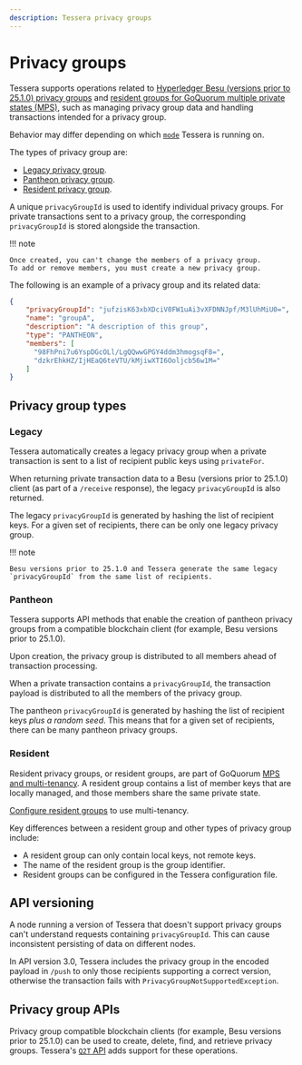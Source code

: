 ```yaml
---
description: Tessera privacy groups
---
```


# Privacy groups

Tessera supports operations related to [Hyperledger Besu (versions prior to 25.1.0) privacy groups](https://besu.hyperledger.org/en/stable/Concepts/Privacy/Privacy-Groups/)
and [resident groups for GoQuorum multiple private states (MPS)](https://consensys.net/docs/goquorum/en/latest/concepts/multi-tenancy/#tessera-resident-groups),
such as managing privacy group data and handling transactions intended for a privacy group.

Behavior may differ depending on which [`mode`](../HowTo/Configure/Orion-Mode.md) Tessera is running on.

The types of privacy group are:

- [Legacy privacy group](#legacy).
- [Pantheon privacy group](#pantheon).
- [Resident privacy group](#resident).

A unique `privacyGroupId` is used to identify individual privacy groups.
For private transactions sent to a privacy group, the corresponding `privacyGroupId` is stored alongside the transaction.

!!! note

    Once created, you can't change the members of a privacy group.
    To add or remove members, you must create a new privacy group.

The following is an example of a privacy group and its related data:

```json
{
    "privacyGroupId": "jufzisK63xbXDciV0FW1uAi3vXFDNNJpf/M3lUhMiU0=",
    "name": "groupA",
    "description": "A description of this group",
    "type": "PANTHEON",
    "members": [
      "98FhPni7u6YspDGcOLl/LgQQwwGPGY4ddm3hmogsqF8=",
      "dzkrEhkHZ/IjHEaQ6teVTU/kMjiwXTI6Ooljcb56w1M="
    ]
}
```

## Privacy group types

### Legacy

Tessera automatically creates a legacy privacy group when a private transaction is sent to a list of recipient public
keys using `privateFor`.

When returning private transaction data to a Besu (versions prior to 25.1.0) client (as part of a `/receive` response), the legacy `privacyGroupId`
is also returned.

The legacy `privacyGroupId` is generated by hashing the list of recipient keys.
For a given set of recipients, there can be only one legacy privacy group.

!!! note

    Besu versions prior to 25.1.0 and Tessera generate the same legacy `privacyGroupId` from the same list of recipients.

### Pantheon

Tessera supports API methods that enable the creation of pantheon privacy groups from a compatible blockchain client
(for example, Besu versions prior to 25.1.0).

Upon creation, the privacy group is distributed to all members ahead of transaction processing.

When a private transaction contains a `privacyGroupId`, the transaction payload is distributed to all the members of the
privacy group.

The pantheon `privacyGroupId` is generated by hashing the list of recipient keys *plus a random seed*.
This means that for a given set of recipients, there can be many pantheon privacy groups.

### Resident

Resident privacy groups, or resident groups, are part of GoQuorum [MPS and multi-tenancy](Multitenancy.md).
A resident group contains a list of member keys that are locally managed, and those members share the same private state.

[Configure resident groups](../HowTo/Configure/Multiple-private-state.md#resident-groups) to use multi-tenancy.

Key differences between a resident group and other types of privacy group include:

- A resident group can only contain local keys, not remote keys.
- The name of the resident group is the group identifier.
- Resident groups can be configured in the Tessera configuration file.

## API versioning

A node running a version of Tessera that doesn't support privacy groups can't understand requests containing `privacyGroupId`.
This can cause inconsistent persisting of data on different nodes.

In API version 3.0, Tessera includes the privacy group in the encoded payload in `/push` to only those recipients
supporting a correct version, otherwise the transaction fails with `PrivacyGroupNotSupportedException`.

## Privacy group APIs

Privacy group compatible blockchain clients (for example, Besu versions prior to 25.1.0) can be used to create, delete, find, and retrieve
privacy groups.
Tessera's [`Q2T` API](https://consensys.github.io/tessera/#tag/quorum-to-tessera) adds support for these operations.
